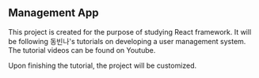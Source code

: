 ## Management App
This project is created for the purpose of studying React framework. 
It will be following 동빈나's tutorials on developing a user management system.
The tutorial videos can be found on Youtube.

Upon finishing the tutorial, the project will be customized.